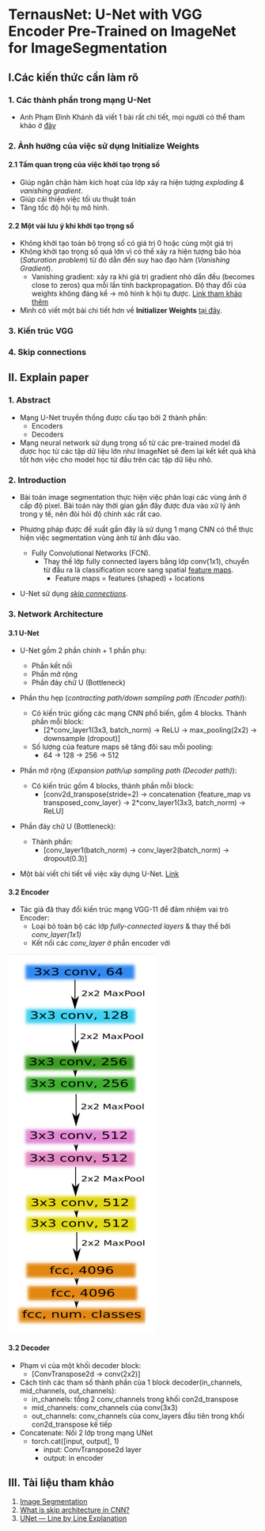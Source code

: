 # TernausNet: U-Net with VGG Encoder Pre-Trained on ImageNet for ImageSegmentation


## I.Các kiến thức cần làm rõ 

###  1. Các thành phần trong mạng U-Net 

+ Anh Phạm Đình Khánh đã viết 1 bài rất chi tiết, mọi người có thể tham khảo ở [đây](https://phamdinhkhanh.github.io/2020/06/10/ImageSegmention.html#4-thu%E1%BA%ADt-ng%E1%BB%AF)

### 2. Ảnh hưởng của việc sử dụng Initialize Weights

#### 2.1 Tầm quan trọng của việc khởi tạo trọng số 
+ Giúp ngăn chặn hàm kích hoạt của lớp xảy ra hiện tượng *exploding & vanishing gradient*.
+ Giúp cải thiện việc tối ưu thuật toán
+ Tăng tốc độ hội tụ mô hình.

#### 2.2 Một vài lưu ý khi khởi tạo trọng số 
+ Không khởi tạo toàn bộ trọng số có giá trị 0 hoặc cùng một giá trị
+ Không khởi tạo trọng số quá lớn vì có thể xảy ra hiện tượng bão hòa (*Saturation problem*) từ đó dẫn đến suy hao đạo hàm (*Vanishing Gradient*).
    - Vanishing gradient: xảy ra khi giá trị gradient nhỏ dần đều (becomes close to zeros) qua mỗi lần tính backpropagation. Độ thay đổi của weights không đáng kể -> mô hình k hội tụ được. [Link tham khảo thêm](https://towardsdatascience.com/the-vanishing-gradient-problem-69bf08b15484)
+ Mình có viết một bài chi tiết hơn về **Initializer Weights** [tại đây](https://github.com/Doan-Nguyen/Deep_Learning_Notes/tree/master/Topics/Initialize_Weights).

### 3. Kiến trúc VGG 

### 4. Skip connections 


## II. Explain paper 

### 1. Abstract

+ Mạng U-Net truyền thống được cấu tạo bởi 2 thành phần:
    - Encoders 
    - Decoders 
+ Mạng neural network sử dụng trọng số từ các pre-trained model đã được học từ các tập dữ liệu lớn như ImageNet sẽ đem lại kết kết quả khả tốt hơn việc cho model học từ đầu trên các tập dữ liệu nhỏ. 

### 2. Introduction

+ Bài toán image segmentation thực hiện việc phân loại các vùng ảnh ở cấp độ pixel. Bài toán này thời gian gần đây được đưa vào xử lý ảnh trong y tế, nên đòi hỏi độ chính xác rất cao. 

+ Phương pháp được đề xuất gần đây là sử dụng 1 mạng CNN có thể thực hiện việc segmentation vùng ảnh từ ảnh đầu vào. 
    - Fully Convolutional Networks (FCN).
        - Thay thế lớp fully connected layers bằng lớp conv(1x1), chuyển từ đầu ra là classification score sang spatial [feature maps](http://kaiminghe.com/iccv15tutorial/iccv2015_tutorial_convolutional_feature_maps_kaiminghe.pdf).
            - Feature maps = features (shaped) + locations 

+ U-Net sử dụng [*skip connections*](https://theaisummer.com/skip-connections/).

### 3. Network Architecture 

#### 3.1 U-Net
+ U-Net gồm 2 phần chính + 1 phần phụ:
    - Phần kết nối 
    - Phần mở rộng 
    - Phần đáy chữ U (Bottleneck)

+ Phần thu hẹp (*contracting path/down sampling path (Encoder path)*):
    - Có kiến trúc giống các mạng CNN phổ biến, gồm 4 blocks. Thành phần mỗi block:
        - [2*conv_layer1(3x3, batch_norm) -> ReLU -> max_pooling(2x2) -> downsample (dropout)]
    - Số lượng của feature maps sẽ tăng đôi sau mỗi pooling:
        - 64 -> 128 -> 256 -> 512 

+ Phần mở rộng (*Expansion path/up sampling path (Decoder path)*):
    - Có kiến trúc gồm 4 blocks, thành phần mỗi block:
        - [conv2d_transpose(stride=2) -> concatenation {feature_map vs transposed_conv_layer} -> 2*conv_layer1(3x3, batch_norm) -> ReLU]

+ Phần đáy chữ U (Bottleneck):
    - Thành phần:
        - [conv_layer1(batch_norm) -> conv_layer2(batch_norm) -> dropout(0.3)]

+ Một bài viết chi tiết về việc xây dựng U-Net. [Link](https://medium.com/datadriveninvestor/an-overview-on-u-net-architecture-d6caabf7caa4)

#### 3.2 Encoder 
+ Tác giả đã thay đổi kiến trúc mạng VGG-11 để đảm nhiệm vai trò Encoder:
    - Loại bỏ toàn bộ các lớp *fully-connected layers* & thay thế bởi *conv_layer(1x1)*
    - Kết nối các *conv_layer* ở phần encoder với 

![VGG11](figures/vgg11.png)


#### 3.2 Decoder
+ Phạm vi của một khối decoder block:
    - [ConvTranspose2d -> conv(2x2)]
+ Cách tính các tham số  thành phần của 1 block decoder(in_channels, mid_channels, out_channels):
    - in_channels: tổng 2 conv_channels trong khối con2d_transpose
    - mid_channels: conv_channels của conv(3x3)
    - out_channels: conv_channels của conv_layers đầu tiên trong khối con2d_transpose kế tiếp 
+ Concatenate: Nối 2 lớp trong mạng UNet
    - torch.cat([input, output], 1)
        - input: ConvTranspose2d layer 
        - output: in encoder


## III. Tài liệu tham khảo

1. [Image Segmentation](https://phamdinhkhanh.github.io/)
2. [What is skip architecture in CNN?](https://www.quora.com/What-is-skip-architecture-in-CNN)
3. [UNet — Line by Line Explanation](https://towardsdatascience.com/unet-line-by-line-explanation-9b191c76baf5)